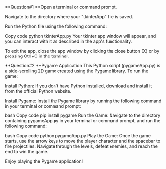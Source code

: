 **Question#1
**Open a terminal or command prompt.

Navigate to the directory where your "tkinterApp" file is saved.

Run the Python file using the following command:

Copy code
python tkinterApp.py
Your tkinter app window will appear, and you can interact with it as described in the app's functionality.

To exit the app, close the app window by clicking the close button (X) or by pressing Ctrl+C in the terminal.

**Question#2
**Pygame Application
This Python script (pygameApp.py) is a side-scrolling 2D game created using the Pygame library. To run the game:

Install Python: If you don't have Python installed, download and install it from the official Python website.

Install Pygame: Install the Pygame library by running the following command in your terminal or command prompt:

bash
Copy code
pip install pygame
Run the Game: Navigate to the directory containing pygameApp.py in your terminal or command prompt, and run the following command:

bash
Copy code
python pygameApp.py
Play the Game: Once the game starts, use the arrow keys to move the player character and the spacebar to fire projectiles. Navigate through the levels, defeat enemies, and reach the end to win the game.

Enjoy playing the Pygame application!
